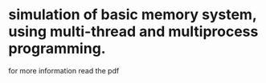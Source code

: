 # simulation of basic memory system, using multi-thread and multiprocess programming. 
for more information read the pdf 

